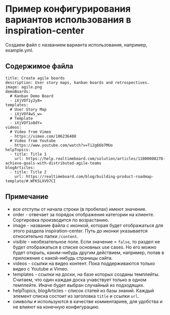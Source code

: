 Пример конфигурирования вариантов использования в inspiration-center
=

Cоздаем файл с названием варианта использования, например, example.yml.

Содержимое файла
-
```
title: Create agile boards
description: User story maps, kanban boards and retrospectives.
image: agile.png
demoBoards:
  # Kanban Demo Board
  - iXjVOf1y2y8=
templates:
  # User Story Map
  - iXjVOf4wS_w=
  # Template
  - iXjVOf1o8dY=
videos:
  # Video from Vimeo
  - https://vimeo.com/106236408
  # Video from Youtube
  - https://www.youtube.com/watch?v=Ti2g66b7MUo
helpTopics:
  - title: Title 1
    url: https://help.realtimeboard.com/solution/articles/11000008278-achieve-goals-with-distributed-agile-teams
blogArticles:
  - title: Title 2
    url: https://realtimeboard.com/blog/building-product-roadmap-template/#.WFKSLXV97CI
```

Примечание
-
- все отступы от начала строки (в пробелах) имеют значение.
- order - отвечает за порядок отображения категории на клиенте. Сортировка производится по возрастанию.
- image - название файла с иконкой, которая будет отображаться для этого раздела inspiration-center. 
  Путь до иконки указывается относительно папки `/content`.
- visible - необязательное поле. Если значение = `false`, то раздел не будет отображаться в списке основных use cases. Но его можно будет открыть, каким-нибудь другим действием, например, попав в приложение с какой-нибудь страницы сайта.
- videos - ссылки на видео контент. Пока поддерживаются только видео с Youtube и Vimeo.
- templates - ссылки на доски, на базе которых созданы темплейты. Считаем, что один каждая доска учавствует только в одном темплейте. Иначе будет выбран случайный из подходящих.
- helpTopics, blogArticles - список статей из базы знаний. Каждый элемент списка состоит из заголовка `title` и ссылки `url`.
- символы `#` используются в качестве комментариев, для удобства и не влияют на конечную конфигурацию.

